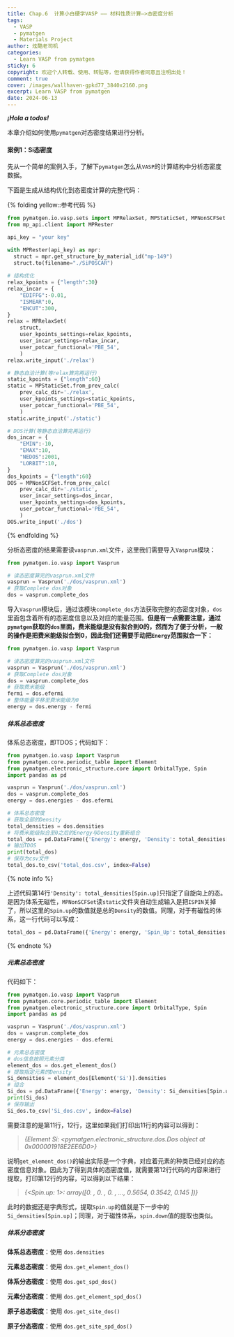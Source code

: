 ```yaml
---
title: Chap.6  计算小白硬学VASP —— 材料性质计算—>态密度分析
tags:
  - VASP
  - pymatgen
  - Materials Project
author: 炫酷老司机
categories:
  - Learn VASP from pymatgen
sticky: 6
copyright: 欢迎个人转载、使用、转贴等，但请获得作者同意且注明出处！
comment: true
cover: /images/wallhaven-gpkd77_3840x2160.png
excerpt: Learn VASP from pymatgen
date: 2024-06-13
---
```


***¡Hola a todos!***

本章介绍如何使用`pymatgen`对态密度结果进行分析。

#### 案例1：Si态密度

先从一个简单的案例入手，了解下`pymatgen`怎么从`VASP`的计算结构中分析态密度数据。

下面是生成从结构优化到态密度计算的完整代码：

{% folding yellow::参考代码 %}

```python
from pymatgen.io.vasp.sets import MPRelaxSet, MPStaticSet, MPNonSCFSet
from mp_api.client import MPRester

api_key = "your key"

with MPRester(api_key) as mpr:
  struct = mpr.get_structure_by_material_id("mp-149")
  struct.to(filename="./SiPOSCAR")
    
# 结构优化
relax_kpoints = {"length":30}
relax_incar = {
    "EDIFFG":-0.01,
    "ISMEAR":0,
    "ENCUT":300,    
}
relax = MPRelaxSet(
    struct, 
    user_kpoints_settings=relax_kpoints,
    user_incar_settings=relax_incar,
    user_potcar_functional='PBE_54',
    )
relax.write_input('./relax')

# 静态自洽计算(等relax算完再运行)
static_kpoints = {"length":60}
static = MPStaticSet.from_prev_calc(
    prev_calc_dir='./relax', 
    user_kpoints_settings=static_kpoints,
    user_potcar_functional='PBE_54',
    )
static.write_input('./static')

# DOS计算(等静态自洽算完再运行)
dos_incar = {
    "EMIN":-10,
    "EMAX":10,
    "NEDOS":2001,
    "LORBIT":10,
}
dos_kpoints = {"length":60}
DOS = MPNonSCFSet.from_prev_calc(
    prev_calc_dir='./static', 
    user_incar_settings=dos_incar,
    user_kpoints_settings=dos_kpoints,
    user_potcar_functional='PBE_54',
    )
DOS.write_input('./dos')
```

{% endfolding %}

分析态密度的结果需要读`vasprun.xml`文件，这里我们需要导入`Vasprun`模块：

```python
from pymatgen.io.vasp import Vasprun

# 读态密度算完的vasprun.xml文件
vasprun = Vasprun('./dos/vasprun.xml')
# 获取Complete dos对象
dos = vasprun.complete_dos
```

导入`Vasprun`模块后，通过该模块`complete_dos`方法获取完整的态密度对象，`dos`里面包含着所有的态密度信息以及对应的能量范围。**但是有一点需要注意，通过`pymatgen`获取的`dos`里面，费米能级是没有拟合到0的，然而为了便于分析，一般的操作是把费米能级拟合到0，因此我们还需要手动把`Energy`范围拟合一下：**

```python
from pymatgen.io.vasp import Vasprun

# 读态密度算完的vasprun.xml文件
vasprun = Vasprun('./dos/vasprun.xml')
# 获取Complete dos对象
dos = vasprun.complete_dos
# 获取费米能级
fermi = dos.efermi
# 整体能量平移至费米能级为0
energy = dos.energy - fermi
```

##### 体系总态密度

体系总态密度，即TDOS；代码如下：

```python
from pymatgen.io.vasp import Vasprun
from pymatgen.core.periodic_table import Element
from pymatgen.electronic_structure.core import OrbitalType, Spin
import pandas as pd

vasprun = Vasprun('./dos/vasprun.xml')
dos = vasprun.complete_dos
energy = dos.energies - dos.efermi

# 体系总态密度
# 获取全部的Density
total_densities = dos.densities
# 将费米能级拟合至0之后的Energy与Density重新组合
total_dos = pd.DataFrame({'Energy': energy, 'Density': total_densities[Spin.up]})
# 输出TDOS
print(total_dos)
# 保存为csv文件
total_dos.to_csv('total_dos.csv', index=False)
```

{% note info %}

上述代码第14行`'Density': total_densities[Spin.up]`只指定了自旋向上的态。是因为体系无磁性，`MPNonSCFSet`读`static`文件夹自动生成输入是把`ISPIN`关掉了，所以这里的`Spin.up`的数值就是总的`Density`的数值。同理，对于有磁性的体系，这一行代码可以写成：

```python
total_dos = pd.DataFrame({'Energy': energy, 'Spin_Up': total_densities[Spin.up], 'Spin_Dn': total_densities[Spin.down]})
```

{% endnote %}

##### 元素总态密度

代码如下：

```python
from pymatgen.io.vasp import Vasprun
from pymatgen.core.periodic_table import Element
from pymatgen.electronic_structure.core import OrbitalType, Spin
import pandas as pd

vasprun = Vasprun('./dos/vasprun.xml')
dos = vasprun.complete_dos
energy = dos.energies - dos.efermi

# 元素总态密度
# dos信息按照元素分类
element_dos = dos.get_element_dos()
# 提取指定元素的Density
Si_densities = element_dos[Element('Si')].densities
# 组合
Si_dos = pd.DataFrame({'Energy': energy, 'Density': Si_densities[Spin.up]})
print(Si_dos)
# 保存输出
Si_dos.to_csv('Si_dos.csv', index=False)
```

需要注意的是第11行，12行，这里如果我们打印出11行的内容可以得到：

> *{Element Si: <pymatgen.electronic_structure.dos.Dos object at 0x000001918E2EE6D0>}*

说明`get_element_dos()`的输出实际是一个字典，对应着元素的种类已经对应的态密度信息对象。因此为了得到具体的态密度值，就需要第12行代码的内容来进行提取，打印第12行的内容，可以得到以下结果：

> *{<Spin.up: 1>: array([0.    , 0.    , 0.    , ..., 0.5654, 0.3542, 0.145 ])}*

此时的数据还是字典形式，提取`Spin.up`的值就是下一步中的`Si_densities[Spin.up]`；同理，对于磁性体系，`spin.down`值的提取也类似。

##### 体系分态密度







**体系总态密度**：使用 `dos.densities`

**元素总态密度**：使用 `dos.get_element_dos()`

**体系分态密度**：使用 `dos.get_spd_dos()`

**元素分态密度**：使用 `dos.get_element_spd_dos()`

**原子总态密度**：使用 `dos.get_site_dos()`

**原子分态密度**：使用 `dos.get_site_spd_dos()`
